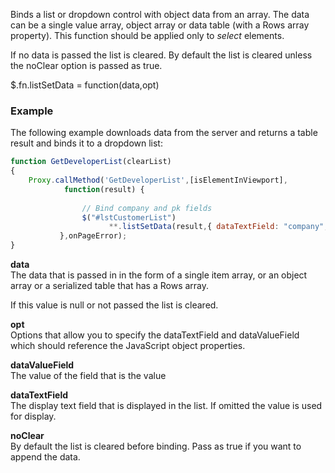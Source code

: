 ﻿Binds a list or dropdown control with object data from an array. The data can be a single value array, object array or data table (with a Rows array property). This function should be applied only to *select*   elements.

If no data is passed the list is cleared. By default the list is cleared unless the noClear option is passed as true.

<div class="syntaxbox">$.fn.listSetData = function(data,opt)</div>

### Example
The following example downloads data from the server and returns a table result and binds it to a dropdown list:

```javascript
function GetDeveloperList(clearList)
{    
    Proxy.callMethod('GetDeveloperList',[isElementInViewport],
            function(result) {
                
                // Bind company and pk fields
                $("#lstCustomerList")
                      **.listSetData(result,{ dataTextField: "company", dataValueField: "pk"});**  
           },onPageError);
}
```


**data**  
The data that is passed in in the form of a single item array, or an object array or a serialized table that has a Rows array. 

If this value is null or not passed the list is cleared.

**opt**  
Options that allow you to specify the dataTextField and dataValueField which should reference the JavaScript object properties.


**dataValueField**  
The value of the field that is the value

**dataTextField**  
The display text field that is displayed in the list. If omitted the value is used for display.

**noClear**  
By default the list is cleared before binding. Pass as true if you want to append the data.